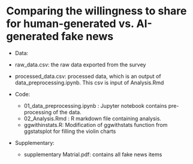 # Comparing the willingness to share for human-generated vs. AI-generated fake news

- Data:
 - raw_data.csv: the raw data exported from the survey
 - processed_data.csv: processed data, which is an output of data_preprocessing.ipynb. This csv is input of Analysis.Rmd

- Code:
  - 01_data_preprocessing.ipynb : Jupyter notebook contains pre-processing of the data.
  - 02_Analysis.Rmd : R markdown file containing analysis.
  - ggwithinstats.R: Modification of ggwithstats function from ggstatsplot for filling the violin charts

- Supplementary:
  - supplementary Matrial.pdf: contains all fake news items

